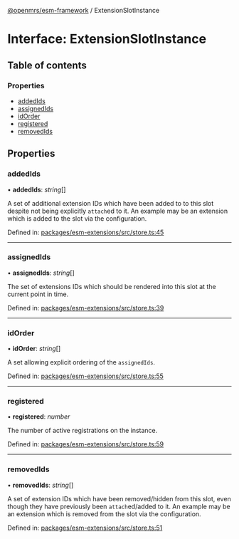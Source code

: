 [@openmrs/esm-framework](../API.md) / ExtensionSlotInstance

# Interface: ExtensionSlotInstance

## Table of contents

### Properties

- [addedIds](extensionslotinstance.md#addedids)
- [assignedIds](extensionslotinstance.md#assignedids)
- [idOrder](extensionslotinstance.md#idorder)
- [registered](extensionslotinstance.md#registered)
- [removedIds](extensionslotinstance.md#removedids)

## Properties

### addedIds

• **addedIds**: *string*[]

A set of additional extension IDs which have been added to to this slot despite not being
explicitly `attach`ed to it.
An example may be an extension which is added to the slot via the configuration.

Defined in: [packages/esm-extensions/src/store.ts:45](https://github.com/openmrs/openmrs-esm-core/blob/master/packages/esm-extensions/src/store.ts#L45)

___

### assignedIds

• **assignedIds**: *string*[]

The set of extensions IDs which should be rendered into this slot at the current point in time.

Defined in: [packages/esm-extensions/src/store.ts:39](https://github.com/openmrs/openmrs-esm-core/blob/master/packages/esm-extensions/src/store.ts#L39)

___

### idOrder

• **idOrder**: *string*[]

A set allowing explicit ordering of the `assignedIds`.

Defined in: [packages/esm-extensions/src/store.ts:55](https://github.com/openmrs/openmrs-esm-core/blob/master/packages/esm-extensions/src/store.ts#L55)

___

### registered

• **registered**: *number*

The number of active registrations on the instance.

Defined in: [packages/esm-extensions/src/store.ts:59](https://github.com/openmrs/openmrs-esm-core/blob/master/packages/esm-extensions/src/store.ts#L59)

___

### removedIds

• **removedIds**: *string*[]

A set of extension IDs which have been removed/hidden from this slot, even though they have
previously been `attach`ed/added to it.
An example may be an extension which is removed from the slot via the configuration.

Defined in: [packages/esm-extensions/src/store.ts:51](https://github.com/openmrs/openmrs-esm-core/blob/master/packages/esm-extensions/src/store.ts#L51)
